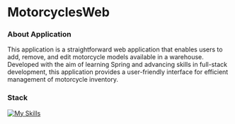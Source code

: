 # MotorcyclesWeb
### About Application
This application is a straightforward web application that enables users to add, remove, and edit motorcycle models available in a warehouse. Developed with the aim of learning Spring and advancing skills in full-stack development, this application provides a user-friendly interface for efficient management of motorcycle inventory.
### Stack
[![My Skills](https://skillicons.dev/icons?i=java,spring,mysql,angular,html,css,typescript,postman,maven&perline=20)](https://skillicons.dev)

